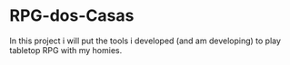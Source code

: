 # RPG-dos-Casas
In this project i will put the tools i developed (and am developing) to play tabletop RPG with my homies.
